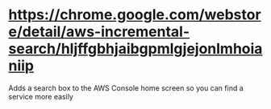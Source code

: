 # https://chrome.google.com/webstore/detail/aws-incremental-search/hljffgbhjaibgpmlgjejonlmhoianiip

Adds a search box to the AWS Console home screen so you can find a service more easily
